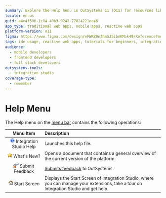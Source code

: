 ```yaml
---
summary: Explore the Help menu in OutSystems 11 (O11) for resources like Integration Studio Help, updates, feedback submission, and a Start Screen overview.
locale: en-us
guid: a4e4f590-1c84-40b3-9242-77824221ee46
app_type: traditional web apps, mobile apps, reactive web apps
platform-version: o11
figma: https://www.figma.com/design/eFWRZ0nZhm5J5ibmKMak49/Reference?node-id=3098-240
tags: ide usage, reactive web apps, tutorials for beginners, integration studio, help resources
audience:
  - mobile developers
  - frontend developers
  - full stack developers
outsystems-tools:
  - integration studio
coverage-type:
  - remember
---
```


# Help Menu

The Help menu on the [menu bar](<../../workspace.md>) contains the following operations:

| Menu Item | Description |
| :--------:|:----------- |
| ![Icon for Integration Studio Help in the Help menu](images/help.png "Integration Studio Help") Integration Studio Help | Launches this help file. |
| ![Icon for What's New document in the Help menu](images/whats-new.png "What's New?") What's New? | Opens a document that contains a general overview of the current version of the platform. |
| ![Icon for Submit Feedback in the Help menu](images/submit-feedback.png "Submit Feedback") Submit Feedback | [Submits feedback](<submit-feedback.md>) to OutSystems. |
| ![Icon for Start Screen in the Help menu](images/home.png "Start Screen") Start Screen | Displays the Start Screen of Integration Studio, where you can manage your extensions, take a tour on Integration Studio and get help. |
